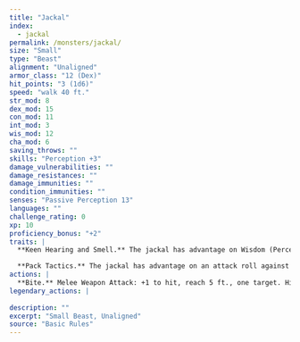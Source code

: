 ```yaml
---
title: "Jackal"
index:
  - jackal
permalink: /monsters/jackal/
size: "Small"
type: "Beast"
alignment: "Unaligned"
armor_class: "12 (Dex)"
hit_points: "3 (1d6)"
speed: "walk 40 ft."
str_mod: 8
dex_mod: 15
con_mod: 11
int_mod: 3
wis_mod: 12
cha_mod: 6
saving_throws: ""
skills: "Perception +3"
damage_vulnerabilities: ""
damage_resistances: ""
damage_immunities: ""
condition_immunities: ""
senses: "Passive Perception 13"
languages: ""
challenge_rating: 0
xp: 10
proficiency_bonus: "+2"
traits: |
  **Keen Hearing and Smell.** The jackal has advantage on Wisdom (Perception) checks that rely on hearing or smell.

  **Pack Tactics.** The jackal has advantage on an attack roll against a creature if at least one of the jackal's allies is within 5 ft. of the creature and the ally isn't incapacitated.
actions: |
  **Bite.** Melee Weapon Attack: +1 to hit, reach 5 ft., one target. Hit: 1 (1d4 - 1) piercing damage.  
legendary_actions: |
  
description: ""
excerpt: "Small Beast, Unaligned"
source: "Basic Rules"
---
```

